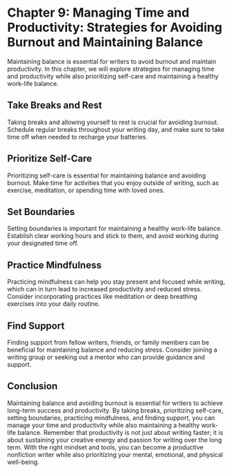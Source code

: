 Chapter 9: Managing Time and Productivity: Strategies for Avoiding Burnout and Maintaining Balance
==================================================================================================

Maintaining balance is essential for writers to avoid burnout and maintain productivity. In this chapter, we will explore strategies for managing time and productivity while also prioritizing self-care and maintaining a healthy work-life balance.

Take Breaks and Rest
--------------------

Taking breaks and allowing yourself to rest is crucial for avoiding burnout. Schedule regular breaks throughout your writing day, and make sure to take time off when needed to recharge your batteries.

Prioritize Self-Care
--------------------

Prioritizing self-care is essential for maintaining balance and avoiding burnout. Make time for activities that you enjoy outside of writing, such as exercise, meditation, or spending time with loved ones.

Set Boundaries
--------------

Setting boundaries is important for maintaining a healthy work-life balance. Establish clear working hours and stick to them, and avoid working during your designated time off.

Practice Mindfulness
--------------------

Practicing mindfulness can help you stay present and focused while writing, which can in turn lead to increased productivity and reduced stress. Consider incorporating practices like meditation or deep breathing exercises into your daily routine.

Find Support
------------

Finding support from fellow writers, friends, or family members can be beneficial for maintaining balance and reducing stress. Consider joining a writing group or seeking out a mentor who can provide guidance and support.

Conclusion
----------

Maintaining balance and avoiding burnout is essential for writers to achieve long-term success and productivity. By taking breaks, prioritizing self-care, setting boundaries, practicing mindfulness, and finding support, you can manage your time and productivity while also maintaining a healthy work-life balance. Remember that productivity is not just about writing faster; it is about sustaining your creative energy and passion for writing over the long term. With the right mindset and tools, you can become a productive nonfiction writer while also prioritizing your mental, emotional, and physical well-being.
